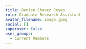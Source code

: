 ```yaml
---
title: Denise Chavez Reyes
role: Graduate Research Assistant
avatar_filename: image.jpeg
social: []
superuser: false
user_groups:
  - Current Members
---
```

